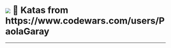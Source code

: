 <h1> <a href="https://www.codewars.com/users/PaolaGaray"><img src="https://www.codewars.com/assets/logos/logo-glyph-36-red-583450fbf586726c570cfd610c94b8f631abfd89d5c4996b4c821a770ca498f9.png" /></a> 🥋 Katas from https://www.codewars.com/users/PaolaGaray </h1>
<hr>
